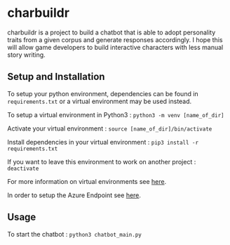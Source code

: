 # charbuildr
charbuildr is a project to build a chatbot that is able to adopt personality traits from a given corpus and generate responses accordingly. I hope this will allow game developers to build interactive characters with less manual story writing. 

## Setup and Installation
To setup your python environment, dependencies can be found in `requirements.txt` or a virtual environment may be used instead. 

To setup a virtual environment in Python3 : 
`python3 -m venv [name_of_dir]`

Activate your virtual environment : 
`source [name_of_dir]/bin/activate`

Install dependencies in your virtual environment : 
`pip3 install -r requirements.txt`

If you want to leave this environment to work on another project : 
`deactivate`

For more information on virtual environments see [here](https://packaging.python.org/guides/installing-using-pip-and-virtual-environments/). 

In order to setup the Azure Endpoint see [here](https://www.notion.so/willye/Azure-Text-Analytics-b2066f9e1623491ab253488820660bd7).

## Usage
To start the chatbot :  `python3 chatbot_main.py`
